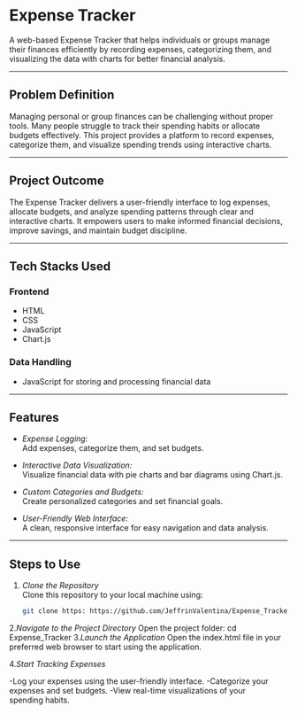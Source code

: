 # Expense Tracker  

A web-based Expense Tracker that helps individuals or groups manage their finances efficiently by recording expenses, categorizing them, and visualizing the data with charts for better financial analysis.

---

## Problem Definition  

Managing personal or group finances can be challenging without proper tools. Many people struggle to track their spending habits or allocate budgets effectively. This project provides a platform to record expenses, categorize them, and visualize spending trends using interactive charts.

---

## Project Outcome  

The Expense Tracker delivers a user-friendly interface to log expenses, allocate budgets, and analyze spending patterns through clear and interactive charts. It empowers users to make informed financial decisions, improve savings, and maintain budget discipline.

---

## Tech Stacks Used  

### Frontend  
- HTML  
- CSS  
- JavaScript  
- Chart.js  

### Data Handling  
- JavaScript for storing and processing financial data  

---

## Features  

- *Expense Logging:*  
  Add expenses, categorize them, and set budgets.  

- *Interactive Data Visualization:*  
  Visualize financial data with pie charts and bar diagrams using Chart.js.  

- *Custom Categories and Budgets:*  
  Create personalized categories and set financial goals.  

- *User-Friendly Web Interface:*  
  A clean, responsive interface for easy navigation and data analysis.  
 

---

## Steps to Use  

1. *Clone the Repository*  
   Clone this repository to your local machine using:  
   ```bash
   git clone https: https://github.com/JeffrinValentina/Expense_Tracker.git
2.*Navigate to the Project Directory*
Open the project folder:
cd Expense_Tracker
3.*Launch the Application*
Open the index.html file in your preferred web browser to start using the application.

4.*Start Tracking Expenses*

-Log your expenses using the user-friendly interface.
-Categorize your expenses and set budgets.
-View real-time visualizations of your spending habits.

